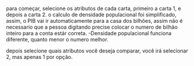 para começar, selecione os atributos de cada carta, primeiro a carta 1, e depois a carta 2.
o calculo de densidade populacional foi simplificado, assim, o PIB vai ir automaticamente para a casa dos bilhões, assim não é necessario que a pessoa
digitando precise colocar o numero de bilhão inteiro para a conta estár correta.
-Densidade populacional funciona diferente, quanto menor o numero melhor.

depois selecione quais atributos você deseja comparar, você irá selecionar 2, mas apenas 1 por opção.
